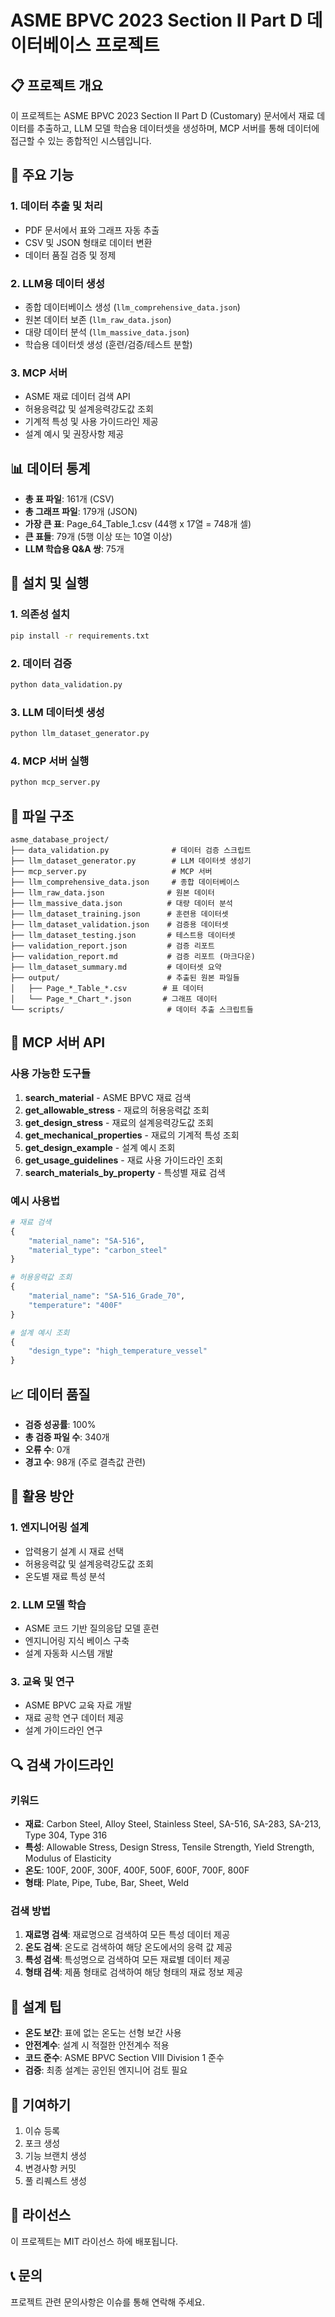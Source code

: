 # ASME BPVC 2023 Section II Part D 데이터베이스 프로젝트

## 📋 프로젝트 개요

이 프로젝트는 ASME BPVC 2023 Section II Part D (Customary) 문서에서 재료 데이터를 추출하고, LLM 모델 학습용 데이터셋을 생성하며, MCP 서버를 통해 데이터에 접근할 수 있는 종합적인 시스템입니다.

## 🎯 주요 기능

### 1. 데이터 추출 및 처리
- PDF 문서에서 표와 그래프 자동 추출
- CSV 및 JSON 형태로 데이터 변환
- 데이터 품질 검증 및 정제

### 2. LLM용 데이터 생성
- 종합 데이터베이스 생성 (`llm_comprehensive_data.json`)
- 원본 데이터 보존 (`llm_raw_data.json`)
- 대량 데이터 분석 (`llm_massive_data.json`)
- 학습용 데이터셋 생성 (훈련/검증/테스트 분할)

### 3. MCP 서버
- ASME 재료 데이터 검색 API
- 허용응력값 및 설계응력강도값 조회
- 기계적 특성 및 사용 가이드라인 제공
- 설계 예시 및 권장사항 제공

## 📊 데이터 통계

- **총 표 파일**: 161개 (CSV)
- **총 그래프 파일**: 179개 (JSON)
- **가장 큰 표**: Page_64_Table_1.csv (44행 x 17열 = 748개 셀)
- **큰 표들**: 79개 (5행 이상 또는 10열 이상)
- **LLM 학습용 Q&A 쌍**: 75개

## 🚀 설치 및 실행

### 1. 의존성 설치
```bash
pip install -r requirements.txt
```

### 2. 데이터 검증
```bash
python data_validation.py
```

### 3. LLM 데이터셋 생성
```bash
python llm_dataset_generator.py
```

### 4. MCP 서버 실행
```bash
python mcp_server.py
```

## 📁 파일 구조

```
asme_database_project/
├── data_validation.py              # 데이터 검증 스크립트
├── llm_dataset_generator.py        # LLM 데이터셋 생성기
├── mcp_server.py                   # MCP 서버
├── llm_comprehensive_data.json     # 종합 데이터베이스
├── llm_raw_data.json              # 원본 데이터
├── llm_massive_data.json          # 대량 데이터 분석
├── llm_dataset_training.json      # 훈련용 데이터셋
├── llm_dataset_validation.json    # 검증용 데이터셋
├── llm_dataset_testing.json       # 테스트용 데이터셋
├── validation_report.json         # 검증 리포트
├── validation_report.md           # 검증 리포트 (마크다운)
├── llm_dataset_summary.md         # 데이터셋 요약
├── output/                        # 추출된 원본 파일들
│   ├── Page_*_Table_*.csv        # 표 데이터
│   └── Page_*_Chart_*.json       # 그래프 데이터
└── scripts/                       # 데이터 추출 스크립트들
```

## 🔧 MCP 서버 API

### 사용 가능한 도구들

1. **search_material** - ASME BPVC 재료 검색
2. **get_allowable_stress** - 재료의 허용응력값 조회
3. **get_design_stress** - 재료의 설계응력강도값 조회
4. **get_mechanical_properties** - 재료의 기계적 특성 조회
5. **get_design_example** - 설계 예시 조회
6. **get_usage_guidelines** - 재료 사용 가이드라인 조회
7. **search_materials_by_property** - 특성별 재료 검색

### 예시 사용법

```python
# 재료 검색
{
    "material_name": "SA-516",
    "material_type": "carbon_steel"
}

# 허용응력값 조회
{
    "material_name": "SA-516_Grade_70",
    "temperature": "400F"
}

# 설계 예시 조회
{
    "design_type": "high_temperature_vessel"
}
```

## 📈 데이터 품질

- **검증 성공률**: 100%
- **총 검증 파일 수**: 340개
- **오류 수**: 0개
- **경고 수**: 98개 (주로 결측값 관련)

## 🎯 활용 방안

### 1. 엔지니어링 설계
- 압력용기 설계 시 재료 선택
- 허용응력값 및 설계응력강도값 조회
- 온도별 재료 특성 분석

### 2. LLM 모델 학습
- ASME 코드 기반 질의응답 모델 훈련
- 엔지니어링 지식 베이스 구축
- 설계 자동화 시스템 개발

### 3. 교육 및 연구
- ASME BPVC 교육 자료 개발
- 재료 공학 연구 데이터 제공
- 설계 가이드라인 연구

## 🔍 검색 가이드라인

### 키워드
- **재료**: Carbon Steel, Alloy Steel, Stainless Steel, SA-516, SA-283, SA-213, Type 304, Type 316
- **특성**: Allowable Stress, Design Stress, Tensile Strength, Yield Strength, Modulus of Elasticity
- **온도**: 100F, 200F, 300F, 400F, 500F, 600F, 700F, 800F
- **형태**: Plate, Pipe, Tube, Bar, Sheet, Weld

### 검색 방법
1. **재료명 검색**: 재료명으로 검색하여 모든 특성 데이터 제공
2. **온도 검색**: 온도로 검색하여 해당 온도에서의 응력 값 제공
3. **특성 검색**: 특성명으로 검색하여 모든 재료별 데이터 제공
4. **형태 검색**: 제품 형태로 검색하여 해당 형태의 재료 정보 제공

## 📝 설계 팁

- **온도 보간**: 표에 없는 온도는 선형 보간 사용
- **안전계수**: 설계 시 적절한 안전계수 적용
- **코드 준수**: ASME BPVC Section VIII Division 1 준수
- **검증**: 최종 설계는 공인된 엔지니어 검토 필요

## 🤝 기여하기

1. 이슈 등록
2. 포크 생성
3. 기능 브랜치 생성
4. 변경사항 커밋
5. 풀 리퀘스트 생성

## 📄 라이선스

이 프로젝트는 MIT 라이선스 하에 배포됩니다.

## 📞 문의

프로젝트 관련 문의사항은 이슈를 통해 연락해 주세요. 